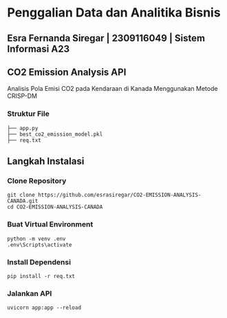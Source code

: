 # Penggalian Data dan Analitika Bisnis

## Esra Fernanda Siregar | 2309116049 | Sistem Informasi A23

## CO2 Emission Analysis API
Analisis Pola Emisi CO2 pada Kendaraan di Kanada Menggunakan Metode CRISP-DM

### Struktur File
```
├── app.py
├── best_co2_emission_model.pkl
├── req.txt
```

## Langkah Instalasi
### Clone Repository
```
git clone https://github.com/esrasiregar/CO2-EMISSION-ANALYSIS-CANADA.git
cd CO2-EMISSION-ANALYSIS-CANADA
```

### Buat Virtual Environment
```
python -m venv .env
.env\Scripts\activate
```

### Install Dependensi
```
pip install -r req.txt
```

### Jalankan API
```
uvicorn app:app --reload
```
